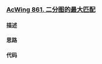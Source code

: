 ### [AcWing 861. 二分图的最大匹配](https://www.acwing.com/problem/content/863/)

#### 描述


#### 思路


#### 代码